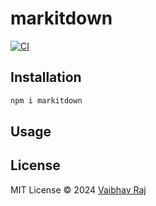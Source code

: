 # markitdown

[![CI](https://github.com/dead8309/markitdown/actions/workflows/ci.yml/badge.svg)](https://github.com/dead8309/markitdown/actions/workflows/ci.yml)

## Installation

```bash
npm i markitdown
```

## Usage

## License

MIT License © 2024 [Vaibhav Raj](https://github.com/dead8309)
